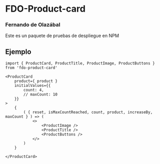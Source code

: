 # FDO-Product-card
### Fernando de Olazábal

Este es un paquete de pruebas de despliegue en NPM


## Ejemplo
```
import { ProductCard, ProductTitle, ProductImage, ProductButtons } from 'fdo-product-card'
```

```
<ProductCard 
    product={ product } 
    initialValues={{
        count: 4,
        // maxCount: 10
    }}
>
    {
        ( { reset, isMaxCountReached, count, product, increaseBy, maxCount } ) => (
            <>
                <ProductImage />
                <ProductTitle />
                <ProductButtons />
            </>
        )
    }
    
</ProductCard>
```

